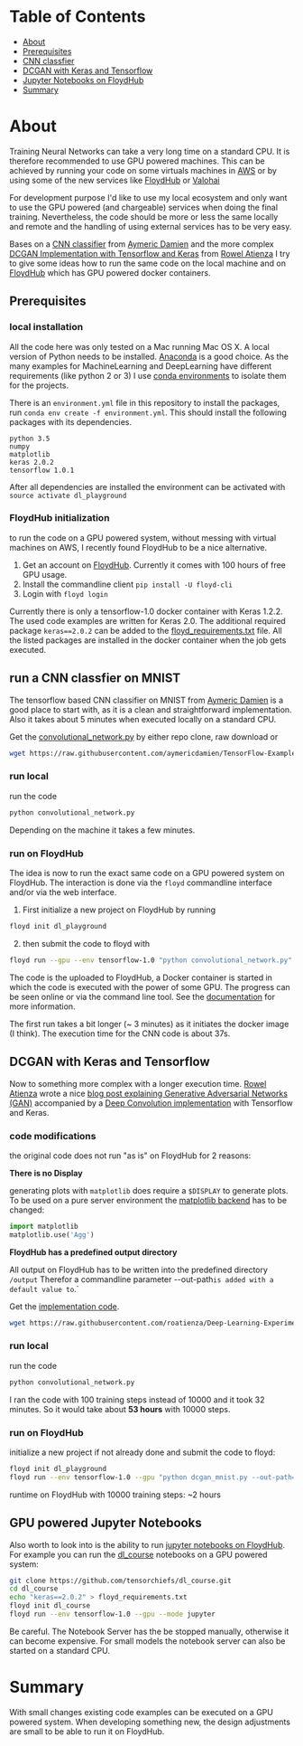 # Table of Contents
* [About](#user-content-about)
* [Prerequisites](#user-content-prerequisites)
* [CNN classfier](#user-content-run-a-cnn-classfier-on-mnist)
* [DCGAN with Keras and Tensorflow](#user-content-dcgan-with-keras-and-tensorflow)
* [Jupyter Notebooks on FloydHub](#user-content-gpu-powered-jupyter-notebooks)
* [Summary](#user-content-summary)

# About
Training Neural Networks can take a very long time on a standard CPU. It is therefore recommended to use GPU powered machines. This can be achieved by running your code on some virtuals machines in [AWS](https://aws.amazon.com/ec2/) or by using some of the new services like [FloydHub](https://www.floydhub.com/) or [Valohai](https://valohai.com)

For development purpose I'd like to use my local ecosystem and only want to use the GPU powered (and chargeable) services when doing the final training. Nevertheless, the code should be more or less the same locally and remote and the handling of using external services has to be very easy.

Bases on a [CNN classifier](https://github.com/aymericdamien/TensorFlow-Examples/blob/master/examples/3_NeuralNetworks/convolutional_network.py) from [Aymeric Damien](https://github.com/aymericdamien)  and the more complex [DCGAN Implementation with Tensorflow and Keras](https://medium.com/towards-data-science/gan-by-example-using-keras-on-tensorflow-backend-1a6d515a60d0 ) from [Rowel Atienza](https://medium.com/@rowel) I try to give some ideas how to run the same code on the local machine and on [FloydHub](https://www.floydhub.com/) which has GPU powered docker containers.

## Prerequisites
### local installation
All the code here was only tested on a Mac running Mac OS X.
A local version of Python needs to be installed. [Anaconda](https://www.continuum.io/downloads) is a good choice.
As the many examples for MachineLearning and DeepLearning have different requirements (like python 2 or 3) I use [conda environments](https://conda.io/docs/using/envs.html) to isolate them for the projects.

There is an `environment.yml` file in this repository
to install the packages, run `conda env create -f environment.yml`. This should install the following packages with its dependencies.
```
python 3.5
numpy
matplotlib
keras 2.0.2
tensorflow 1.0.1
```

After all dependencies are installed the environment can be activated with `source activate dl_playground`

### FloydHub initialization
to run the code on a GPU powered system, without messing with virtual machines on AWS, I recently found FloydHub to be a nice alternative.

1. Get an account on [FloydHub](https://www.floydhub.com/). Currently it comes with 100 hours of free GPU usage.
2. Install the commandline client `pip install -U floyd-cli`
3. Login with `floyd login`

Currently there is only a tensorflow-1.0 docker container with Keras 1.2.2. The used code examples are written for Keras 2.0.
The additional required package `keras==2.0.2` can be added to the [floyd_requirements.txt](floyd_requirements.txt) file. All the listed packages are installed in the docker container when the job gets executed.  

## run a CNN classfier on MNIST
The tensorflow based CNN classifier on MNIST from [Aymeric Damien](https://github.com/aymericdamien) is a good place to start with, as it is a clean and straightforward implementation. Also it takes about 5 minutes when executed locally on a standard CPU.

Get the [convolutional_network.py](https://github.com/aymericdamien/TensorFlow-Examples/blob/master/examples/3_NeuralNetworks/convolutional_network.py) by either repo clone, raw download or  
```bash
wget https://raw.githubusercontent.com/aymericdamien/TensorFlow-Examples/master/examples/3_NeuralNetworks/convolutional_network.py
```

### run local
run the code
```bash
python convolutional_network.py
```
Depending on the machine it takes a few minutes.

### run on FloydHub
The idea is now to run the exact same code on a GPU powered system on FloydHub. The interaction is done via the `floyd` commandline interface and/or via the web interface.

1. First initialize a new project on FloydHub by running 
```bash 
floyd init dl_playground
```
2. then submit the code to floyd with 
```bash
floyd run --gpu --env tensorflow-1.0 "python convolutional_network.py"
```

The code is the uploaded to FloydHub, a Docker container is started in which the code is executed with the power of some GPU.
The progress can be seen online or via the command line tool. See the [documentation](http://docs.floydhub.com/) for more information.

The first run takes a bit longer (~ 3 minutes) as it initiates the docker image (I think). The execution time for the CNN code is about 37s.

## DCGAN with Keras and Tensorflow
Now to something more complex with a longer execution time. 
[Rowel Atienza](https://medium.com/@rowel) wrote a nice [blog post explaining Generative Adversarial Networks (GAN)](https://medium.com/towards-data-science/gan-by-example-using-keras-on-tensorflow-backend-1a6d515a60d0) accompanied by a [Deep Convolution implementation](https://github.com/roatienza/Deep-Learning-Experiments/blob/master/Experiments/Tensorflow/GAN/dcgan_mnist.py) with Tensorflow and Keras.

### code modifications
the original code does not run "as is" on FloydHub for 2 reasons:

**There is no Display**

generating plots with `matplotlib` does require a `$DISPLAY` to generate plots. To be used on a pure server environment the [matplotlib backend](https://matplotlib.org/faq/usage_faq.html#what-is-a-backend) has to be changed:
```python
import matplotlib
matplotlib.use('Agg')
```

**FloydHub has a predefined output directory**

All output on FloydHub has to be written into the predefined directory `/output`
Therefor a commandline parameter --out-path` is added with a default value to `.`

Get the [implementation code](https://github.com/roatienza/Deep-Learning-Experiments/blob/master/Experiments/Tensorflow/GAN/dcgan_mnist.py). 
```bash
wget https://raw.githubusercontent.com/roatienza/Deep-Learning-Experiments/master/Experiments/Tensorflow/GAN/dcgan_mnist.py
```

### run local
run the code
```bash
python convolutional_network.py
```
I ran the code with 100 training steps instead of 10000 and it took 32 minutes. So it would take about **53 hours** with 10000 steps.

### run on FloydHub
initialize a new project if not already done and submit the code to floyd:
```bash
floyd init dl_playground
floyd run --env tensorflow-1.0 --gpu "python dcgan_mnist.py --out-path=/output"
```

runtime on FloydHub with 10000 training steps: ~2 hours

## GPU powered Jupyter Notebooks
Also worth to look into is the ability to run [jupyter notebooks on FloydHub](http://docs.floydhub.com/guides/jupyter/). 
For example you can run the [dl_course](https://tensorchiefs.github.io/dl_course/) notebooks on a GPU powered system:

```bash
git clone https://github.com/tensorchiefs/dl_course.git
cd dl_course
echo "keras==2.0.2" > floyd_requirements.txt
floyd init dl_course
floyd run --env tensorflow-1.0 --gpu --mode jupyter
```

Be careful. The Notebook Server has the be stopped manually, otherwise it can become expensive. For small models the notebook server can also be started on a standard CPU.

# Summary 
With small changes existing code examples can be executed on a GPU powered system. When developing something new, the design adjustments are small to be able to run it on FloydHub.
